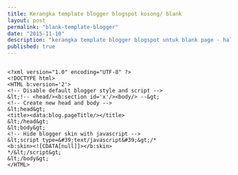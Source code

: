 ```yaml
---
title: Kerangka template blogger blogspot kosong/ blank
layout: post
permalink: "blank-template-blogger"
date: "2015-11-10"
description: "kerangka template blogger blogspot untuk blank page - halaman kosong"
published: true
---
```

<pre><code>
&lt;?xml version=&quot;1.0&quot; encoding=&quot;UTF-8&quot; ?&gt;
&lt;!DOCTYPE html&gt;
&lt;HTML b:version=&#039;2&#039;&gt;
&lt;!-- Disable default blogger style and script --&gt;
&amp;lt;!-- &lt;head/&gt;&lt;b:section id=&#039;x&#039;/&gt;&lt;body/&gt; --&amp;gt;
&lt;!-- Create new head and body --&gt;
&amp;lt;head&amp;gt;
&lt;title&gt;&lt;data:blog.pageTitle/&gt;&lt;/title&gt;
&amp;lt;/head&amp;gt;
&amp;lt;body&amp;gt;
&lt;!-- Hide blogger skin with javascript --&gt;
&amp;lt;script type=&amp;#39;text/javascript&amp;#39;&amp;gt;/*
&lt;b:skin&gt;&lt;![CDATA[null]]&gt;&lt;/b:skin&gt;
*/&amp;lt;/script&amp;gt;
&amp;lt;/body&amp;gt;
&lt;/HTML&gt;
</pre></code>
